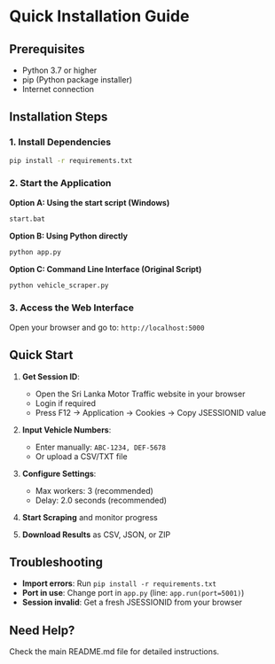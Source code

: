 # Quick Installation Guide

## Prerequisites
- Python 3.7 or higher
- pip (Python package installer)
- Internet connection

## Installation Steps

### 1. Install Dependencies
```bash
pip install -r requirements.txt
```

### 2. Start the Application

**Option A: Using the start script (Windows)**
```bash
start.bat
```

**Option B: Using Python directly**
```bash
python app.py
```

**Option C: Command Line Interface (Original Script)**
```bash
python vehicle_scraper.py
```

### 3. Access the Web Interface
Open your browser and go to: `http://localhost:5000`

## Quick Start

1. **Get Session ID**: 
   - Open the Sri Lanka Motor Traffic website in your browser
   - Login if required
   - Press F12 → Application → Cookies → Copy JSESSIONID value

2. **Input Vehicle Numbers**:
   - Enter manually: `ABC-1234, DEF-5678`
   - Or upload a CSV/TXT file

3. **Configure Settings**:
   - Max workers: 3 (recommended)
   - Delay: 2.0 seconds (recommended)

4. **Start Scraping** and monitor progress

5. **Download Results** as CSV, JSON, or ZIP

## Troubleshooting

- **Import errors**: Run `pip install -r requirements.txt`
- **Port in use**: Change port in `app.py` (line: `app.run(port=5001)`)
- **Session invalid**: Get a fresh JSESSIONID from your browser

## Need Help?
Check the main README.md file for detailed instructions.
